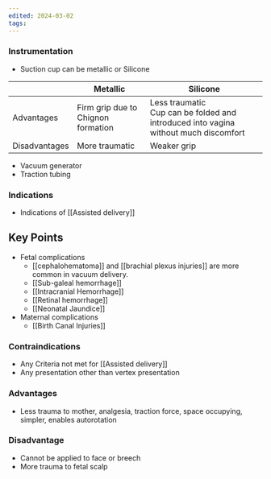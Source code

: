 ```yaml
---
edited: 2024-03-02
tags:
---
```

### Instrumentation
- Suction cup can be metallic or Silicone

|               | Metallic                                | Silicone                                                                               |
| ------------- | --------------------------------------- | -------------------------------------------------------------------------------------- |
| Advantages    | Firm grip due to Chignon formation <br> | Less traumatic<br>Cup can be folded and introduced into vagina without much discomfort |
| Disadvantages | More traumatic                          | Weaker grip                                                                            |

- Vacuum generator
- Traction tubing
### Indications
- Indications of [[Assisted delivery]] 
## Key Points
- Fetal complications 
	- [[cephalohematoma]] and [[brachial plexus injuries]] are more common in vacuum delivery. 
	- [[Sub-galeal hemorrhage]] 
	- [[Intracranial Hemorrhage]]
	- [[Retinal hemorrhage]] 
	- [[Neonatal Jaundice]] 
- Maternal complications
	- [[Birth Canal Injuries]] 
### Contraindications
- Any Criteria not met for [[Assisted delivery]] 
- Any presentation other than vertex presentation

### Advantages
- Less trauma to mother, analgesia, traction force, space occupying, simpler, enables autorotation 
### Disadvantage
- Cannot be applied to face or breech
- More trauma to fetal scalp